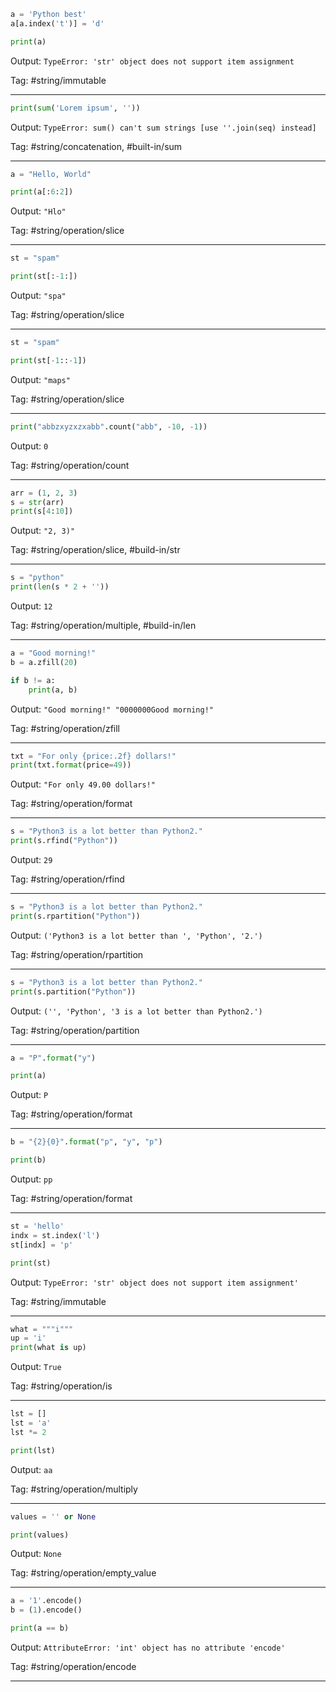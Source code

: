 ```python
a = 'Python best'
a[a.index('t')] = 'd'

print(a)
```
Output: `TypeError: 'str' object does not support item assignment`

Tag: #string/immutable

---
```python
print(sum('Lorem ipsum', ''))
```
Output: `TypeError: sum() can't sum strings [use ''.join(seq) instead]`

Tag: #string/concatenation, #built-in/sum

---
```python
a = "Hello, World"

print(a[:6:2])
```
Output: `"Hlo"`

Tag: #string/operation/slice

---
```python
st = "spam"

print(st[:-1:])
```
Output: `"spa"`

Tag: #string/operation/slice

---
```python
st = "spam"

print(st[-1::-1])
```
Output: `"maps"`

Tag: #string/operation/slice

---
```python
print("abbzxyzxzxabb".count("abb", -10, -1))
```
Output: `0`

Tag: #string/operation/count

---
```python
arr = (1, 2, 3)
s = str(arr)
print(s[4:10])
```
Output: `"2, 3)"`

Tag: #string/operation/slice, #build-in/str

---
```python
s = "python"
print(len(s * 2 + ''))
```
Output: `12`

Tag: #string/operation/multiple, #build-in/len

---
```python
a = "Good morning!"
b = a.zfill(20)

if b != a:
    print(a, b)
```
Output: `"Good morning!" "0000000Good morning!"`

Tag: #string/operation/zfill

---
```python
txt = "For only {price:.2f} dollars!"
print(txt.format(price=49)) 
```
Output: `"For only 49.00 dollars!"`

Tag: #string/operation/format

---
```python
s = "Python3 is a lot better than Python2."
print(s.rfind("Python"))
```
Output: `29`

Tag: #string/operation/rfind

---
```python
s = "Python3 is a lot better than Python2."
print(s.rpartition("Python"))
```
Output: `('Python3 is a lot better than ', 'Python', '2.')`

Tag: #string/operation/rpartition

---
```python
s = "Python3 is a lot better than Python2."
print(s.partition("Python"))
```
Output: `('', 'Python', '3 is a lot better than Python2.')`

Tag: #string/operation/partition

---

```python
a = "P".format("y")

print(a)
```
Output: `P`

Tag: #string/operation/format

---

```python
b = "{2}{0}".format("p", "y", "p")

print(b)
```
Output: `pp`

Tag: #string/operation/format

---

```python
st = 'hello'
indx = st.index('l')
st[indx] = 'p'

print(st)
```
Output: `TypeError: 'str' object does not support item assignment'`

Tag: #string/immutable

---

```python
what = """i"""
up = 'i'
print(what is up)
```
Output: `True`

Tag: #string/operation/is

---

```python
lst = []
lst = 'a'
lst *= 2

print(lst)
```
Output: `aa`

Tag: #string/operation/multiply

---

```python
values = '' or None

print(values)
```
Output: `None`

Tag: #string/operation/empty_value

---

```python
a = '1'.encode()
b = (1).encode()

print(a == b)
```
Output: `AttributeError: 'int' object has no attribute 'encode'`

Tag: #string/operation/encode

---